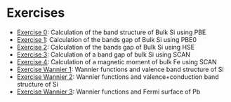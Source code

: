 # Exercises

 - [Exercise 0](exercise0/README.md): Calculation of the band structure of Bulk Si using PBE
 - [Exercise 1](exercise1/README.md): Calculation of the bands gap of Bulk Si using PBE0
 - [Exercise 2](exercise2/README.md): Calculation of the bands gap of Bulk Si using HSE
 - [Exercise 3](exercise3/README.md): Calculation of a band gap of bulk Si using SCAN
 - [Exercise 4](exercise4/README.md): Calculation of a magnetic moment of bulk Fe using SCAN
 - [Exercise Wannier 1](exercise_wannier_1/README.md): Wannier functions and valence band structure of Si
 - [Exercise Wannier 2](exercise_wannier_2/README.md): Wannier functions and valence+conduction band structure of Si
 - [Exercise Wannier 3](exercise_wannier_3/README.md): Wannier functions and Fermi surface of Pb

